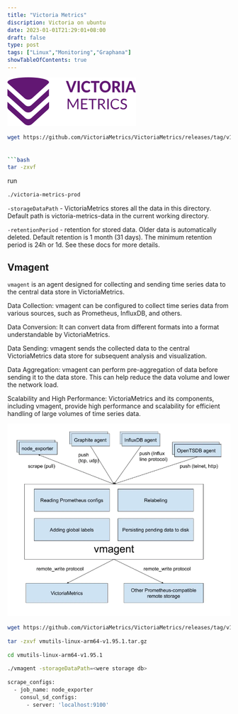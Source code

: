 ```yaml
---
title: "Victoria Metrics"
discription: Victoria on ubuntu 
date: 2023-01-01T21:29:01+08:00 
draft: false
type: post
tags: ["Linux","Monitoring","Graphana"]
showTableOfContents: true
--- 
```







![victoria](images/victoria1.svg)
```bash
wget https://github.com/VictoriaMetrics/VictoriaMetrics/releases/tag/v1.95.1/


```bash
tar -zxvf 
```
run
```bash
./victoria-metrics-prod
```

`-storageDataPath` - VictoriaMetrics stores all the data in this directory. Default path is victoria-metrics-data in the current working directory.

`-retentionPeriod` - retention for stored data. Older data is automatically deleted. Default retention is 1 month (31 days). The minimum retention period is 24h or 1d. See these docs for more details.



## Vmagent


`vmagent` is an agent designed for collecting and sending time series data to the central data store in VictoriaMetrics.

Data Collection: vmagent can be configured to collect time series data from various sources, such as Prometheus, InfluxDB, and others.

Data Conversion: It can convert data from different formats into a format understandable by VictoriaMetrics.

Data Sending: vmagent sends the collected data to the central VictoriaMetrics data store for subsequent analysis and visualization.

Data Aggregation: vmagent can perform pre-aggregation of data before sending it to the data store. This can help reduce the data volume and lower the network load.

Scalability and High Performance: VictoriaMetrics and its components, including vmagent, provide high performance and scalability for efficient handling of large volumes of time series data.

![victoria2](images/vmagent.webp)


```bash
wget https://github.com/VictoriaMetrics/VictoriaMetrics/releases/tag/v1.95.1/vmutils-linux-arm64-v1.95.1.tar.gz
```
```bash
tar -zxvf vmutils-linux-arm64-v1.95.1.tar.gz
```

```bash
cd vmutils-linux-arm64-v1.95.1
```

```bash
./vmagent -storageDataPath=<were storage db>
```

```bash
scrape_configs:
  - job_name: node_exporter
    consul_sd_configs:
      - server: 'localhost:9100'
```
